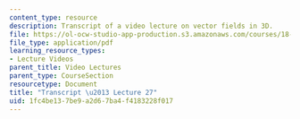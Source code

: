 ```yaml
---
content_type: resource
description: Transcript of a video lecture on vector fields in 3D.
file: https://ol-ocw-studio-app-production.s3.amazonaws.com/courses/18-02-multivariable-calculus-fall-2007/1fc4be137be9a2d67ba4f4183228f017_18_022007L27.pdf
file_type: application/pdf
learning_resource_types:
- Lecture Videos
parent_title: Video Lectures
parent_type: CourseSection
resourcetype: Document
title: "Transcript \u2013 Lecture 27"
uid: 1fc4be13-7be9-a2d6-7ba4-f4183228f017
---
```

